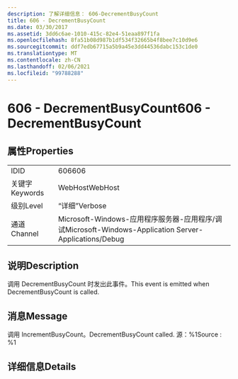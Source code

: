 ```yaml
---
description: 了解详细信息： 606-DecrementBusyCount
title: 606 - DecrementBusyCount
ms.date: 03/30/2017
ms.assetid: 3dd6c6ae-1010-415c-82e4-51eaa897f1fa
ms.openlocfilehash: 8fa51b08d987b1df534f32665b4f8bee7c10d9e6
ms.sourcegitcommit: ddf7edb67715a5b9a45e3dd44536dabc153c1de0
ms.translationtype: MT
ms.contentlocale: zh-CN
ms.lasthandoff: 02/06/2021
ms.locfileid: "99788288"
---
```

# <a name="606---decrementbusycount"></a><span data-ttu-id="d81fe-103">606 - DecrementBusyCount</span><span class="sxs-lookup"><span data-stu-id="d81fe-103">606 - DecrementBusyCount</span></span>

## <a name="properties"></a><span data-ttu-id="d81fe-104">属性</span><span class="sxs-lookup"><span data-stu-id="d81fe-104">Properties</span></span>  
  
|||  
|-|-|  
|<span data-ttu-id="d81fe-105">ID</span><span class="sxs-lookup"><span data-stu-id="d81fe-105">ID</span></span>|<span data-ttu-id="d81fe-106">606</span><span class="sxs-lookup"><span data-stu-id="d81fe-106">606</span></span>|  
|<span data-ttu-id="d81fe-107">关键字</span><span class="sxs-lookup"><span data-stu-id="d81fe-107">Keywords</span></span>|<span data-ttu-id="d81fe-108">WebHost</span><span class="sxs-lookup"><span data-stu-id="d81fe-108">WebHost</span></span>|  
|<span data-ttu-id="d81fe-109">级别</span><span class="sxs-lookup"><span data-stu-id="d81fe-109">Level</span></span>|<span data-ttu-id="d81fe-110">“详细”</span><span class="sxs-lookup"><span data-stu-id="d81fe-110">Verbose</span></span>|  
|<span data-ttu-id="d81fe-111">通道</span><span class="sxs-lookup"><span data-stu-id="d81fe-111">Channel</span></span>|<span data-ttu-id="d81fe-112">Microsoft-Windows-应用程序服务器-应用程序/调试</span><span class="sxs-lookup"><span data-stu-id="d81fe-112">Microsoft-Windows-Application Server-Applications/Debug</span></span>|  
  
## <a name="description"></a><span data-ttu-id="d81fe-113">说明</span><span class="sxs-lookup"><span data-stu-id="d81fe-113">Description</span></span>  

 <span data-ttu-id="d81fe-114">调用 DecrementBusyCount 时发出此事件。</span><span class="sxs-lookup"><span data-stu-id="d81fe-114">This event is emitted when DecrementBusyCount is called.</span></span>  
  
## <a name="message"></a><span data-ttu-id="d81fe-115">消息</span><span class="sxs-lookup"><span data-stu-id="d81fe-115">Message</span></span>  

 <span data-ttu-id="d81fe-116">调用 IncrementBusyCount。</span><span class="sxs-lookup"><span data-stu-id="d81fe-116">DecrementBusyCount called.</span></span> <span data-ttu-id="d81fe-117">源：%1</span><span class="sxs-lookup"><span data-stu-id="d81fe-117">Source : %1</span></span>  
  
## <a name="details"></a><span data-ttu-id="d81fe-118">详细信息</span><span class="sxs-lookup"><span data-stu-id="d81fe-118">Details</span></span>
